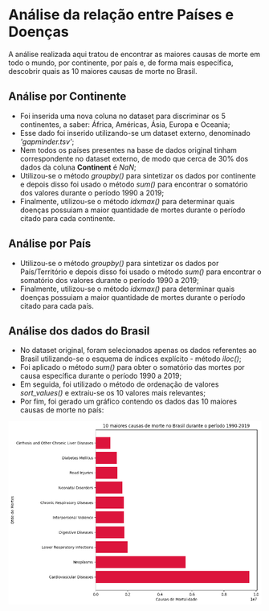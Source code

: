 # Análise da relação entre Países e Doenças

A análise realizada aqui tratou de encontrar as maiores causas de morte em todo o mundo, por continente, por país e, de forma mais específica, descobrir quais as 10 maiores causas de morte no Brasil.

## Análise por Continente

- Foi inserida uma nova coluna no dataset para discriminar os 5 continentes, a saber: África, Américas, Ásia, Europa e Oceania;
- Esse dado foi inserido utilizando-se um dataset externo, denominado *'gapminder.tsv'*;
- Nem todos os países presentes na base de dados original tinham correspondente no dataset externo, de modo que cerca de 30% dos dados da coluna **Continent** é *NaN*;
- Utilizou-se o método *groupby()* para sintetizar os dados por continente e depois disso foi usado o método *sum()* para encontrar o somatório dos valores durante o período 1990 a 2019;
- Finalmente, utilizou-se o método *idxmax()* para determinar quais doenças possuiam a maior quantidade de mortes durante o período citado para cada continente.

## Análise por País

- Utilizou-se o método *groupby()* para sintetizar os dados por País/Território e depois disso foi usado o método *sum()* para encontrar o somatório dos valores durante o período 1990 a 2019;
- Finalmente, utilizou-se o método *idxmax()* para determinar quais doenças possuiam a maior quantidade de mortes durante o período citado para cada país.

## Análise dos dados do Brasil

- No dataset original, foram selecionados apenas os dados referentes ao Brasil utilizando-se o esquema de índices explícito - método *iloc()*;
- Foi aplicado o método *sum()* para obter o somatório das mortes por causa específica durante o período 1990 a 2019;
- Em seguida, foi utilizado o método de ordenação de valores *sort_values()* e extraiu-se os 10 valores mais relevantes;
- Por fim, foi gerado um gráfico contendo os dados das 10 maiores causas de morte no país: 

![10 Maiores Causas de Morte no Brasil](mortes_brasil.png)


